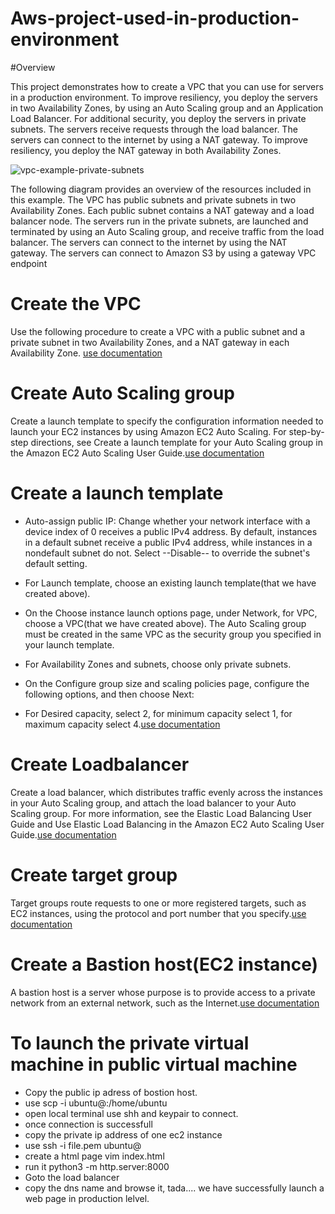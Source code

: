 # Aws-project-used-in-production-environment

#Overview

This project demonstrates how to create a VPC that you can use for servers in a production environment. To improve resiliency, you deploy the servers in two Availability Zones, by using an Auto Scaling group and an Application Load Balancer. For additional security, you deploy the servers in private subnets. The servers receive requests through the load balancer. The servers can connect to the internet by using a NAT gateway. To improve resiliency, you deploy the NAT gateway in both Availability Zones.


![vpc-example-private-subnets](https://github.com/Suresh-28/Aws-production-environment/assets/111943013/724828d3-d010-47d3-98cd-ef36f2cb933b)

The following diagram provides an overview of the resources included in this example. The VPC has public subnets and private subnets in two Availability Zones. Each public subnet contains a NAT gateway and a load balancer node. The servers run in the private subnets, are launched and terminated by using an Auto Scaling group, and receive traffic from the load balancer. The servers can connect to the internet by using the NAT gateway. The servers can connect to Amazon S3 by using a gateway VPC endpoint


# Create the VPC
Use the following procedure to create a VPC with a public subnet and a private subnet in two Availability Zones, and a NAT gateway in each Availability Zone. [use documentation](https://docs.aws.amazon.com/directoryservice/latest/admin-guide/gsg_create_vpc.html)

# Create Auto Scaling group
  
  Create a launch template to specify the configuration information needed to launch your EC2 instances by using Amazon EC2 Auto Scaling. For step-by-step directions, see Create a 
  launch template for your Auto Scaling group in the Amazon EC2 Auto Scaling User Guide.[use documentation](https://docs.aws.amazon.com/autoscaling/ec2/userguide/create-auto-scaling-groups-launch-template.html)

# Create a launch template
- Auto-assign public IP: Change whether your network interface with a device index of 0 receives a public IPv4 address. By default, instances in a default subnet receive a public IPv4 
 address, while instances in a nondefault subnet do not. Select --Disable-- to override the subnet's default setting.

- For Launch template, choose an existing launch template(that we have created above).

- On the Choose instance launch options page, under Network, for VPC, choose a VPC(that we have created above). The Auto Scaling group must be created in the same VPC as the security 
  group you specified in your launch template.

- For Availability Zones and subnets, choose only private subnets.
- On the Configure group size and scaling policies page, configure the following options, and then choose Next:

- For Desired capacity, select 2, for minimum capacity select 1, for maximum capacity select 4.[use documentation](https://docs.aws.amazon.com/autoscaling/ec2/userguide/create-asg-launch-template.html)

# Create Loadbalancer
Create a load balancer, which distributes traffic evenly across the instances in your Auto Scaling group, and attach the load balancer to your Auto Scaling group. For more information, see the Elastic Load Balancing User Guide and Use Elastic Load Balancing in the Amazon EC2 Auto Scaling User Guide.[use documentation](https://docs.aws.amazon.com/elasticloadbalancing/latest/application/create-application-load-balancer.html)

# Create target group
Target groups route requests to one or more registered targets, such as EC2 instances, using the protocol and port number that you specify.[use documentation](https://docs.aws.amazon.com/elasticloadbalancing/latest/application/create-target-group.html)

# Create a Bastion host(EC2 instance)
A bastion host is a server whose purpose is to provide access to a private network from an external network, such as the Internet.[use documentation](https://docs.aws.amazon.com/efs/latest/ug/gs-step-one-create-ec2-resources.html)

# To launch the private virtual machine in public virtual machine
- Copy the public ip adress of bostion host.
- use scp -i <pemfile path> <pemfile path> ubuntu@<ip>:/home/ubuntu
- open local terminal use shh and keypair to connect.
- once connection is successfull
- copy the private ip address of one ec2 instance
- use ssh -i file.pem ubuntu@<privateIP>
- create a html page vim index.html
- run it python3 -m http.server:8000
- Goto the load balancer
- copy the dns name and browse it, tada.... we have successfully launch a web page in production lelvel.




